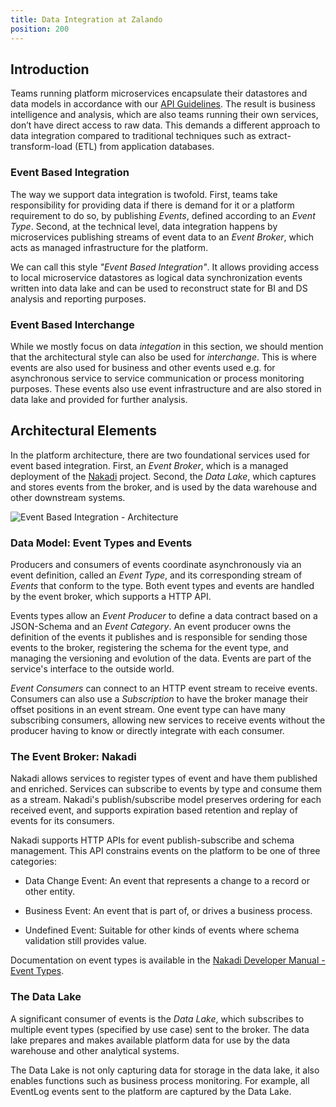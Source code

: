 ```yaml
---
title: Data Integration at Zalando
position: 200
---
```


## Introduction

Teams running platform microservices encapsulate their datastores and data models in accordance with our [API Guidelines](http://zalando.github.io/restful-api-guidelines). The result is business intelligence and analysis, which are also teams running their own services, don’t have direct access to raw data. This demands a different approach to data integration compared to traditional techniques such as extract-transform-load (ETL) from application databases.

### Event Based Integration

The way we support data integration is twofold. First, teams take responsibility for providing data if there is demand for it or a platform requirement to do so, by publishing _Events_, defined according to an _Event Type_. Second, at the technical level, data integration happens by microservices publishing streams of event data to an _Event Broker_, which acts as managed infrastructure for the platform.

We can call this style _"Event Based Integration"_. It allows providing access to local microservice datastores as logical data synchronization events written into data lake and can be used to reconstruct state for BI and DS analysis and reporting purposes.

### Event Based Interchange

While we mostly focus on data _integation_ in this section, we should mention that the architectural style can also be used for _interchange_. This is where events are also used for business and other events used e.g. for asynchronous service to service communication or process monitoring purposes. These events also use event infrastructure and are also stored in data lake and provided for further analysis.

## Architectural Elements

In the platform architecture, there are two foundational services used for event based integration. First, an _Event Broker_, which is a managed deployment of the [Nakadi](https://nakadi.io) project. Second, the _Data Lake_, which captures and stores events from the broker, and is used by the data warehouse and other downstream systems.


![Event Based Integration - Architecture](./img/event_based_data_integration.svg)

### Data Model: Event Types and Events

Producers and consumers of events coordinate asynchronously via an event definition, called an _Event Type_, and its corresponding stream of _Events_ that conform to the type. Both event types and events are handled by the event broker, which supports a HTTP API.

Events types allow an _Event Producer_ to define a data contract based on a JSON-Schema and an _Event Category_. An event producer owns the definition of the events it publishes and is responsible for sending those events to the broker, registering the schema for the event type, and managing the versioning and evolution of the data. Events are part of the service's interface to the outside world.

_Event Consumers_ can connect to an HTTP event stream to receive events. Consumers can also use a _Subscription_ to have the broker manage their offset positions in an event stream. One event type can have many subscribing consumers, allowing new services to receive events without the producer having to know or directly integrate with each consumer.

### The Event Broker: Nakadi

Nakadi allows services to register types of event and have them published and enriched. Services can subscribe to events by type and consume them as a stream. Nakadi's publish/subscribe model preserves ordering for each received event, and supports expiration based retention and replay of events for its consumers.

Nakadi supports HTTP APIs for event publish-subscribe and schema management. This API constrains events on the platform to be one of three categories:

- Data Change Event: An event that represents a change to a record or other entity.

- Business Event: An event that is part of, or drives a business process.

- Undefined Event: Suitable for other kinds of events where schema validation still provides value.

Documentation on event types is available in the [Nakadi Developer Manual - Event Types](https://nakadi.io/manual.html#using_event-types).

### The Data Lake

A significant consumer of events is the *Data Lake*, which subscribes to multiple event types (specified by use case) sent to the broker. The data lake prepares and makes available platform data for use by the data warehouse and other analytical systems.

The Data Lake is not only capturing data for storage in the data lake, it also enables functions such as business process monitoring. For example, all EventLog events sent to the platform are captured by the Data Lake.
